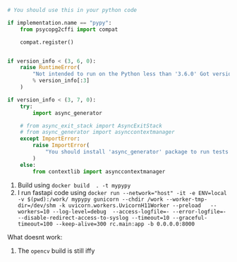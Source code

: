 ```python
# You should use this in your python code

if implementation.name == "pypy":
    from psycopg2cffi import compat

    compat.register()


if version_info < (3, 6, 0):
    raise RuntimeError(
        "Not intended to run on the Python less than '3.6.0' Got version: '%s.%s.%s'"
        % version_info[:3]
    )

if version_info < (3, 7, 0):
    try:
        import async_generator

    # from async_exit_stack import AsyncExitStack
    # from async_generator import asynccontextmanager
    except ImportError:
        raise ImportError(
            "You should install 'async_generator' package to run tests in Python 3.6"
        )
    else:
        from contextlib import asynccontextmanager
```

1. Build using  `docker build  . -t mypypy`
2. I run fastapi code using `docker run --network="host" -it -e ENV=local -v $(pwd):/work/ mypypy gunicorn --chdir /work --worker-tmp-dir=/dev/shm -k uvicorn.workers.UvicornH11Worker --preload   --workers=10 --log-level=debug  --access-logfile=- --error-logfile=- --disable-redirect-access-to-syslog --timeout=10 --graceful-timeout=100 --keep-alive=300 rc.main:app -b 0.0.0.0:8000`

What doesnt work:
1. The `opencv` build is still iffy


